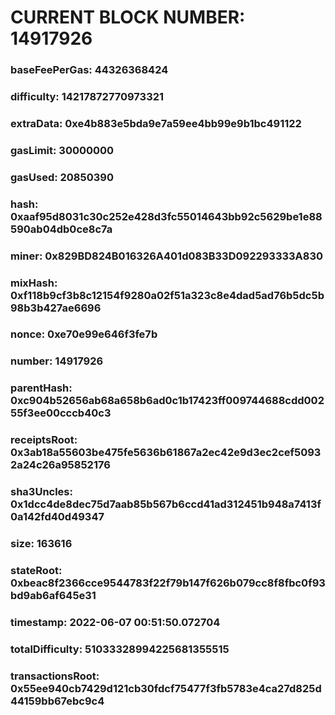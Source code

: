 # CURRENT BLOCK NUMBER: 14917926

### baseFeePerGas: 44326368424
### difficulty: 14217872770973321
### extraData: 0xe4b883e5bda9e7a59ee4bb99e9b1bc491122
### gasLimit: 30000000
### gasUsed: 20850390
### hash: 0xaaf95d8031c30c252e428d3fc55014643bb92c5629be1e88590ab04db0ce8c7a
### miner: 0x829BD824B016326A401d083B33D092293333A830
### mixHash: 0xf118b9cf3b8c12154f9280a02f51a323c8e4dad5ad76b5dc5b98b3b427ae6696
### nonce: 0xe70e99e646f3fe7b
### number: 14917926
### parentHash: 0xc904b52656ab68a658b6ad0c1b17423ff009744688cdd00255f3ee00cccb40c3
### receiptsRoot: 0x3ab18a55603be475fe5636b61867a2ec42e9d3ec2cef50932a24c26a95852176
### sha3Uncles: 0x1dcc4de8dec75d7aab85b567b6ccd41ad312451b948a7413f0a142fd40d49347
### size: 163616
### stateRoot: 0xbeac8f2366cce9544783f22f79b147f626b079cc8f8fbc0f93bd9ab6af645e31
### timestamp: 2022-06-07 00:51:50.072704
### totalDifficulty: 51033328994225681355515
### transactionsRoot: 0x55ee940cb7429d121cb30fdcf75477f3fb5783e4ca27d825d44159bb67ebc9c4
